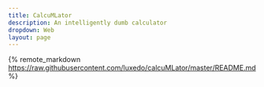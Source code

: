 ```yaml
---
title: CalcuMLator
description: An intelligently dumb calculator
dropdown: Web
layout: page
---
```

{% remote_markdown https://raw.githubusercontent.com/luxedo/calcuMLator/master/README.md %}
